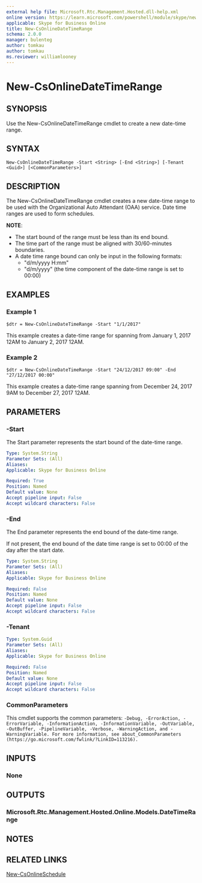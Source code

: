 ```yaml
---
external help file: Microsoft.Rtc.Management.Hosted.dll-help.xml
online version: https://learn.microsoft.com/powershell/module/skype/new-csonlinedatetimerange
applicable: Skype for Business Online
title: New-CsOnlineDateTimeRange
schema: 2.0.0
manager: bulenteg
author: tomkau
author: tomkau
ms.reviewer: williamlooney
---
```


# New-CsOnlineDateTimeRange

## SYNOPSIS
Use the New-CsOnlineDateTimeRange cmdlet to create a new date-time range.

## SYNTAX

```
New-CsOnlineDateTimeRange -Start <String> [-End <String>] [-Tenant <Guid>] [<CommonParameters>]
```

## DESCRIPTION
The New-CsOnlineDateTimeRange cmdlet creates a new date-time range to be used with the Organizational Auto Attendant (OAA) service. Date time ranges are used to form schedules.

**NOTE**:

- The start bound of the range must be less than its end bound.
- The time part of the range must be aligned with 30/60-minutes boundaries.
- A date time range bound can only be input in the following formats:
  - "d/m/yyyy H:mm"
  - "d/m/yyyy" (the time component of the date-time range is set to 00:00)


## EXAMPLES

### Example 1 
```
$dtr = New-CsOnlineDateTimeRange -Start "1/1/2017"
```

This example creates a date-time range for spanning from January 1, 2017 12AM to January 2, 2017 12AM.

### Example 2 
```
$dtr = New-CsOnlineDateTimeRange -Start "24/12/2017 09:00" -End "27/12/2017 00:00"
```

This example creates a date-time range spanning from December 24, 2017 9AM to December 27, 2017 12AM. 

## PARAMETERS

### -Start
The Start parameter represents the start bound of the date-time range. 

```yaml
Type: System.String
Parameter Sets: (All)
Aliases: 
Applicable: Skype for Business Online

Required: True
Position: Named
Default value: None
Accept pipeline input: False
Accept wildcard characters: False
```

### -End
The End parameter represents the end bound of the date-time range.

If not present, the end bound of the date time range is set to 00:00 of the day after the start date.

```yaml
Type: System.String
Parameter Sets: (All)
Aliases: 
Applicable: Skype for Business Online

Required: False
Position: Named
Default value: None
Accept pipeline input: False
Accept wildcard characters: False
```

### -Tenant

```yaml
Type: System.Guid
Parameter Sets: (All)
Aliases: 
Applicable: Skype for Business Online

Required: False
Position: Named
Default value: None
Accept pipeline input: False
Accept wildcard characters: False
```

### CommonParameters
This cmdlet supports the common parameters: `-Debug, -ErrorAction, -ErrorVariable, -InformationAction, -InformationVariable, -OutVariable, -OutBuffer, -PipelineVariable, -Verbose, -WarningAction, and -WarningVariable. For more information, see about_CommonParameters (https://go.microsoft.com/fwlink/?LinkID=113216).`

## INPUTS

### None

## OUTPUTS

### Microsoft.Rtc.Management.Hosted.Online.Models.DateTimeRange

## NOTES

## RELATED LINKS

[New-CsOnlineSchedule](New-CsOnlineSchedule.md)
